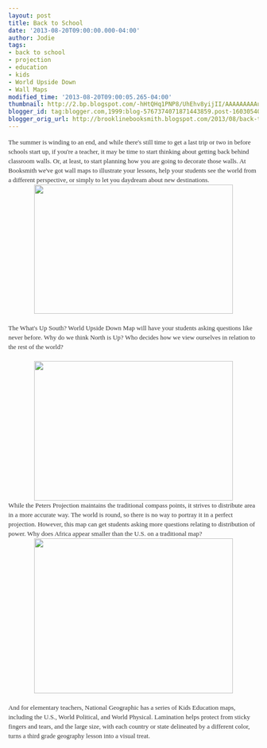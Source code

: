 ```yaml
---
layout: post
title: Back to School
date: '2013-08-20T09:00:00.000-04:00'
author: Jodie
tags:
- back to school
- projection
- education
- kids
- World Upside Down
- Wall Maps
modified_time: '2013-08-20T09:00:05.265-04:00'
thumbnail: http://2.bp.blogspot.com/-hHtQHq1PNP8/UhEhv8yijII/AAAAAAAAAug/sCvDkhRRw20/s72-c/WUS-36x56-LT.jpg
blogger_id: tag:blogger.com,1999:blog-5767374071871443859.post-1603054048478851093
blogger_orig_url: http://brooklinebooksmith.blogspot.com/2013/08/back-to-school.html
---
```


<div style="color: #333333; font-family: Georgia, 'Times New Roman', 'Bitstream Charter', Times, serif; font-size: 13px; line-height: 19px;">The summer is winding to an end, and while there's still time to get a last trip or two in before schools start up, if you're a teacher, it may be time to start thinking about getting back behind classroom walls. Or, at least, to start planning how you are going to decorate those walls. At Booksmith we've got wall maps to illustrate your lessons, help your students see the world from a different perspective, or simply to let you daydream about new destinations.</div><div class="separator" style="clear: both; text-align: center;"><a href="http://2.bp.blogspot.com/-hHtQHq1PNP8/UhEhv8yijII/AAAAAAAAAug/sCvDkhRRw20/s1600/WUS-36x56-LT.jpg" imageanchor="1" style="margin-left: 1em; margin-right: 1em;"><img border="0" height="260" src="http://2.bp.blogspot.com/-hHtQHq1PNP8/UhEhv8yijII/AAAAAAAAAug/sCvDkhRRw20/s400/WUS-36x56-LT.jpg" width="400" /></a></div><div data-mce-style="text-align: center;" style="color: #333333; font-family: Georgia, 'Times New Roman', 'Bitstream Charter', Times, serif; font-size: 13px; line-height: 19px; text-align: center;"><br /></div><div style="color: #333333; font-family: Georgia, 'Times New Roman', 'Bitstream Charter', Times, serif; font-size: 13px; line-height: 19px;">The What's Up South? World Upside Down Map will have your students asking questions like never before. Why do we think North is Up? Who decides how we view ourselves in relation to the rest of the world?</div><div data-mce-style="text-align: center;" style="color: #333333; font-family: Georgia, 'Times New Roman', 'Bitstream Charter', Times, serif; font-size: 13px; line-height: 19px; text-align: center;"><br /></div><div class="separator" style="clear: both; text-align: center;"><a href="http://3.bp.blogspot.com/-MdWA1WCLpRY/UhEh0gdlfHI/AAAAAAAAAuo/jL2lfpFM3Qs/s1600/1_peters_new.jpg" imageanchor="1" style="margin-left: 1em; margin-right: 1em;"><img border="0" height="281" src="http://3.bp.blogspot.com/-MdWA1WCLpRY/UhEh0gdlfHI/AAAAAAAAAuo/jL2lfpFM3Qs/s400/1_peters_new.jpg" width="400" /></a></div><div style="color: #333333; font-family: Georgia, 'Times New Roman', 'Bitstream Charter', Times, serif; font-size: 13px; line-height: 19px;">While the Peters Projection maintains the traditional compass points, it strives to distribute area in a more accurate way. The world is round, so there is no way to portray it in a perfect projection. However, this map can get students asking more questions relating to distribution of power. Why does Africa appear smaller than the U.S. on a traditional map?</div><div class="separator" style="clear: both; text-align: center;"><a href="http://2.bp.blogspot.com/-4VGnanrP6FM/UhEh6ZAKWyI/AAAAAAAAAuw/Nr2TlHzNdrQ/s1600/national-geographic-national-geographic-kids-political-usa-education-map-grades-4-12-giant-laminated-poster.jpg" imageanchor="1" style="margin-left: 1em; margin-right: 1em;"><img border="0" height="312" src="http://2.bp.blogspot.com/-4VGnanrP6FM/UhEh6ZAKWyI/AAAAAAAAAuw/Nr2TlHzNdrQ/s400/national-geographic-national-geographic-kids-political-usa-education-map-grades-4-12-giant-laminated-poster.jpg" width="400" /></a></div><div style="color: #333333; font-family: Georgia, 'Times New Roman', 'Bitstream Charter', Times, serif; font-size: 13px; line-height: 19px;"><br /></div><div style="color: #333333; font-family: Georgia, 'Times New Roman', 'Bitstream Charter', Times, serif; font-size: 13px; line-height: 19px;">And for elementary teachers, National Geographic has a series of Kids Education maps, including the U.S., World Political, and World Physical. Lamination helps protect from sticky fingers and tears, and the large size, with each country or state delineated by a different color, turns a third grade geography lesson into a visual treat.</div>